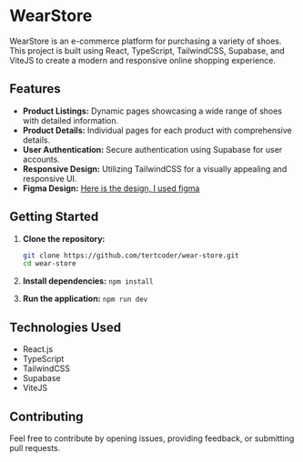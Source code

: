 # WearStore

WearStore is an e-commerce platform for purchasing a variety of shoes. This project is built using React, TypeScript, TailwindCSS, Supabase, and ViteJS to create a modern and responsive online shopping experience.

## Features

- **Product Listings:** Dynamic pages showcasing a wide range of shoes with detailed information.
- **Product Details:** Individual pages for each product with comprehensive details.
- **User Authentication:** Secure authentication using Supabase for user accounts.
- **Responsive Design:** Utilizing TailwindCSS for a visually appealing and responsive UI.
- **Figma Design:** [Here is the design, I used figma](https://www.figma.com/file/heT7dQZ3bg27PW5qg5UIe8/WearShoes?type=design&node-id=0%3A1&mode=design&t=NuJkGqkvWo0SJrls-1)
## Getting Started

1. **Clone the repository:**

   ```bash
   git clone https://github.com/tertcoder/wear-store.git
   cd wear-store

   ```

2. **Install dependencies:**
   `npm install`

3. **Run the application:**
   `npm run dev`

## Technologies Used

- React.js
- TypeScript
- TailwindCSS
- Supabase
- ViteJS

## Contributing

Feel free to contribute by opening issues, providing feedback, or submitting pull requests.
